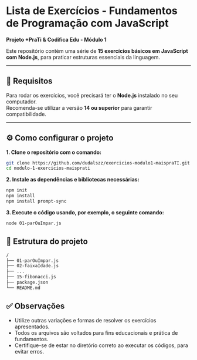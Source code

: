 # Lista de Exercícios - Fundamentos de Programação com JavaScript  
**Projeto +PraTi & Codifica Edu - Módulo 1**

Este repositório contém uma série de **15 exercícios básicos em JavaScript com Node.js**, para praticar estruturas essenciais da linguagem.

---

## 📌 Requisitos

Para rodar os exercícios, você precisará ter o **Node.js** instalado no seu computador.  
Recomenda-se utilizar a versão **14 ou superior** para garantir compatibilidade.

---

## ⚙️ Como configurar o projeto

  **1. Clone o repositório com o comando:**

```bash
git clone https://github.com/dudalszz/exercicios-modulo1-maispraTI.git
cd modulo-1-exercicios-maisprati
 ```
  **2. Instale as dependências e bibliotecas necessárias:**
```bash
npm init
npm install
npm install prompt-sync
```
  **3. Execute o código usando, por exemplo, o seguinte comando:**
```bash
node 01-parOuImpar.js
```
## 📁 Estrutura do projeto
```bash
/
├── 01-parOuImpar.js
├── 02-faixaIdade.js
├── ...
├── 15-fibonacci.js
├── package.json
└── README.md
```
## ✅ **Observações**

- Utilize outras variações e formas de resolver os exercícios apresentados.
- Todos os arquivos são voltados para fins educacionais e prática de fundamentos.
- Certifique-se de estar no diretório correto ao executar os códigos, para evitar erros.






